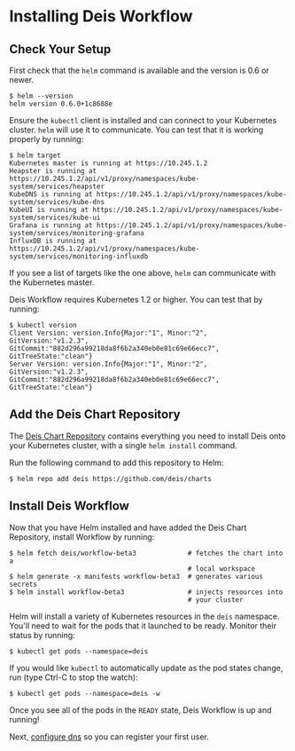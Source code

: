 # Installing Deis Workflow

## Check Your Setup

First check that the `helm` command is available and the version is 0.6 or newer.

```
$ helm --version
helm version 0.6.0+1c8688e
```

Ensure the `kubectl` client is installed and can connect to your Kubernetes cluster. `helm` will
use it to communicate. You can test that it is working properly by running:

```
$ helm target
Kubernetes master is running at https://10.245.1.2
Heapster is running at https://10.245.1.2/api/v1/proxy/namespaces/kube-system/services/heapster
KubeDNS is running at https://10.245.1.2/api/v1/proxy/namespaces/kube-system/services/kube-dns
KubeUI is running at https://10.245.1.2/api/v1/proxy/namespaces/kube-system/services/kube-ui
Grafana is running at https://10.245.1.2/api/v1/proxy/namespaces/kube-system/services/monitoring-grafana
InfluxDB is running at https://10.245.1.2/api/v1/proxy/namespaces/kube-system/services/monitoring-influxdb
```

If you see a list of targets like the one above, `helm` can communicate with the Kubernetes master.

Deis Workflow requires Kubernetes 1.2 or higher. You can test that by running:

```
$ kubectl version
Client Version: version.Info{Major:"1", Minor:"2", GitVersion:"v1.2.3", GitCommit:"882d296a99218da8f6b2a340eb0e81c69e66ecc7", GitTreeState:"clean"}
Server Version: version.Info{Major:"1", Minor:"2", GitVersion:"v1.2.3", GitCommit:"882d296a99218da8f6b2a340eb0e81c69e66ecc7", GitTreeState:"clean"}
```

## Add the Deis Chart Repository

The [Deis Chart Repository](https://github.com/deis/charts) contains everything you
need to install Deis onto your Kubernetes cluster, with a single `helm install` command.

Run the following command to add this repository to Helm:

```
$ helm repo add deis https://github.com/deis/charts
```

## Install Deis Workflow

Now that you have Helm installed and have added the Deis Chart Repository, install Workflow by running:

```
$ helm fetch deis/workflow-beta3             # fetches the chart into a
                                             # local workspace
$ helm generate -x manifests workflow-beta3  # generates various secrets
$ helm install workflow-beta3                # injects resources into
                                             # your cluster
```

Helm will install a variety of Kubernetes resources in the `deis` namespace.
You'll need to wait for the pods that it launched to be ready. Monitor their status
by running:

```
$ kubectl get pods --namespace=deis
```

If you would like `kubectl` to automatically update as the pod states change, run (type Ctrl-C to stop the watch):
```
$ kubectl get pods --namespace=deis -w
```

Once you see all of the pods in the `READY` state, Deis Workflow is up and running!

Next, [configure dns](dns) so you can register your first user.
